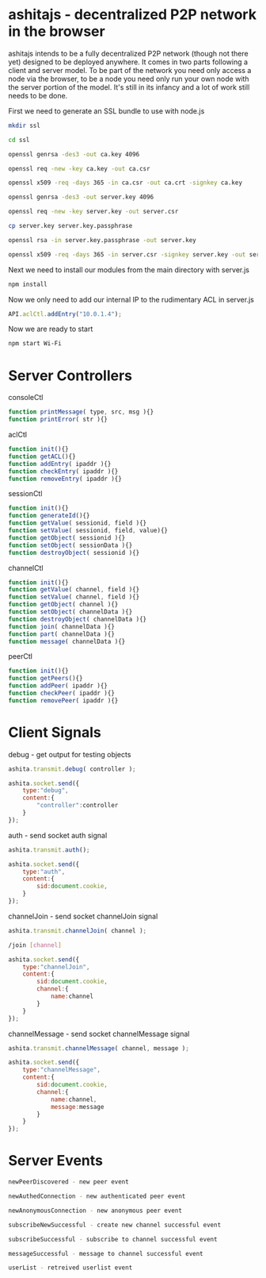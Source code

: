 ashitajs - decentralized P2P network in the browser
================================

ashitajs intends to be a fully decentralized P2P network  (though not there yet) designed to be deployed anywhere. It comes in two parts following a client and server model. To be part of the network you need only access a node via the browser, to be a node you need only run your own node with the server portion of the model. It's still in its infancy and a lot of work still needs to be done.

First we need to generate an SSL bundle to use with node.js
```bash
mkdir ssl
```

```bash
cd ssl
```

```bash
openssl genrsa -des3 -out ca.key 4096
```

```bash
openssl req -new -key ca.key -out ca.csr
```

```bash
openssl x509 -req -days 365 -in ca.csr -out ca.crt -signkey ca.key
```
```bash
openssl genrsa -des3 -out server.key 4096
```

```bash
openssl req -new -key server.key -out server.csr
```

```bash
cp server.key server.key.passphrase
```

```bash
openssl rsa -in server.key.passphrase -out server.key
```

```bash
openssl x509 -req -days 365 -in server.csr -signkey server.key -out server.crt
```

Next we need to install our modules from the main directory with server.js
```bash
npm install
```

Now we only need to add our internal IP to the rudimentary ACL in server.js
```javascript
API.aclCtl.addEntry("10.0.1.4");
```
Now we are ready to start
```bash
npm start Wi-Fi
```

Server Controllers
================================
consoleCtl
```javascript
function printMessage( type, src, msg ){}
function printError( str ){}
```
aclCtl
```javascript
function init(){}
function getACL(){}
function addEntry( ipaddr ){}
function checkEntry( ipaddr ){}
function removeEntry( ipaddr ){}
```
sessionCtl
```javascript
function init(){}
function generateId(){}
function getValue( sessionid, field ){}
function setValue( sessionid, field, value){}
function getObject( sessionid ){}
function setObject( sessionData ){}
function destroyObject( sessionid ){}
```
channelCtl
```javascript
function init(){}
function getValue( channel, field ){}
function setValue( channel, field ){}
function getObject( channel ){}
function setObject( channelData ){}
function destroyObject( channelData ){}
function join( channelData ){}
function part( channelData ){}
function message( channelData ){}
```
peerCtl
```javascript
function init(){}
function getPeers(){}
function addPeer( ipaddr ){}
function checkPeer( ipaddr ){}
function removePeer( ipaddr ){}
```

Client Signals
================================
debug - get output for testing objects
```javascript
ashita.transmit.debug( controller );
```
```javascript
ashita.socket.send({
	type:"debug",
	content:{
		"controller":controller
	}
});
```
auth - send socket auth signal
```javascript
ashita.transmit.auth();
```
```javascript
ashita.socket.send({
	type:"auth",
	content:{
		sid:document.cookie,
	}
});
```
channelJoin - send socket channelJoin signal
```javascript
ashita.transmit.channelJoin( channel );
```
```bash
/join [channel]
```
```javascript
ashita.socket.send({
	type:"channelJoin",
	content:{
		sid:document.cookie,
		channel:{
			name:channel
		}
	}
});
```
channelMessage - send socket channelMessage signal
```javascript
ashita.transmit.channelMessage( channel, message );
```
```javascript
ashita.socket.send({
	type:"channelMessage",
	content:{
		sid:document.cookie,
		channel:{
			name:channel,
			message:message
		}
	}
});
```
Server Events
================================
```bash
newPeerDiscovered - new peer event
```
```bash
newAuthedConnection - new authenticated peer event
```
```bash
newAnonymousConnection - new anonymous peer event
```
```bash
subscribeNewSuccessful - create new channel successful event
```
```bash
subscribeSuccessful - subscribe to channel successful event
```
```bash
messageSuccessful - message to channel successful event
```
```bash
userList - retreived userlist event
```
